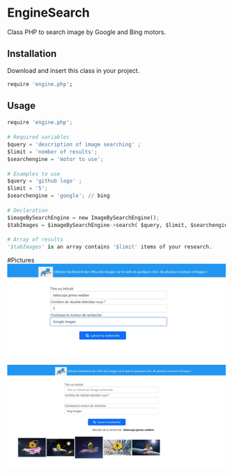# EngineSearch

Class PHP to search image by Google and Bing motors.

## Installation

Download and insert this class in your project.

```bash
require 'engine.php';
```

## Usage

```python
require 'engine.php';

# Required variables
$query = 'description of image searching' ;
$limit = 'nomber of results';
$searchengine = 'motor to use';

# Examples to use
$query = 'github logo' ;
$limit = '5';
$searchengine = 'google'; // bing

# Declaration
$imageBySearchEngine = new ImageBySearchEngine();
$tabImages = $imageBySearchEngine->search( $query, $limit, $searchengine );

# Array of results
'$tabImages' is an array contains '$limit' items of your research.

```
#Pictures
![Page project](https://github.com/AM-ELSHI/enginesearchimage/blob/main/assets/pageprojet.JPG)

![Page project](https://github.com/AM-ELSHI/enginesearchimage/blob/main/assets/pageresultat.JPG)
